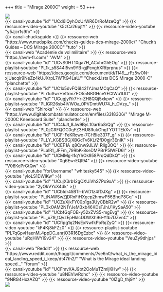 +++
title = "Mirage 2000C"
weight = 53
+++

<img src=/apprentissage/m2k_soleil.png class=decoration />

<div class="contenu"> <!-- le hangar de Sklang //-->
{{< canal-youtube "id" "UCd6iQyhOcUrWR6DrRoMzeQg" >}}
{{< ressource-video-youtube "k5zCa26pjtY" >}}
{{< ressource-video-youtube "y5Jjcr1s9fo" >}}
</div>

<div class="contenu"> <!-- Chuck's guide //-->
{{< canal-chucksguide >}}
{{< ressource-web "https://www.mudspike.com/chucks-guides-dcs-mirage-2000c/" "Chuck’s Guides – DCS Mirage 2000C" "tuto" >}}
</div>

<div class="contenu de_qualite"> <!-- AVM //-->
{{< canal-web "Académie de vol militaire" >}}
{{< ressource-web "https://avm-fr.com/" "AVM" >}}
</div>

<div class="contenu de_qualite"> <!-- Dilixo //-->
{{< canal-youtube "id" "UCvS0HT1Xga7H_ACuhrGhEOg" >}}
{{< ressource-playlist-youtube "PL1k_s5S44l5vn9YB-gjPcvghXRfprpnus" >}}
{{< ressource-web "https://docs.google.com/document/d/1149__rFz5wON-xjUacqir9NeZz4kUJXrpL7WTtG4LaU/" "CheckLists DCS Mirage 2000-C" "planchette" >}}
</div>

<div class="contenu de_qualite"> <!-- Photun //-->
{{< canal-youtube "id" "UC1x5dvFQ6l421YJmaMCqCaQ" >}}
{{< ressource-playlist-youtube "PLr1uSwrHettrmZEO55NBGHceYEClWu1UO" >}}
</div>

<div class="contenu de_qualite"> <!-- Groupement de Chasse 22 //-->
{{< canal-youtube "id" "UCugjylYr7Hr-ZH8QQj5xkpw" >}}
{{< ressource-playlist-youtube "PLIGR26sb4iVWOa_0PVDmtWU74_h_OVzy_" >}}
</div>

<div class="contenu">
{{< canal-web "Shiroka" >}}
{{< ressource-web "https://www.digitalcombatsimulator.com/en/files/3318306/" "Mirage M-2000C Kneeboard Suite" "planchette" >}}
</div>

<div class="contenu"> <!-- Ian Christie //-->
{{< canal-youtube "id" "UC4kJt_8Jw9ByL10ar6b8rQg" >}}
{{< ressource-playlist-youtube "PL0jjGRFQGC0qFZ3HU8RukGhgTYOTTEkXv" >}}
</div>

<div class="contenu"> <!-- Deephack //-->
{{< canal-youtube "id" "UCF-FeKRcwo-7CH5ie337F_g" >}}
{{< ressource-playlist-youtube "PLLY_KGBSBGjXBGcTv6KLfZfD0gjr3EnIK" >}}
</div>

<div class="contenu"> <!-- Association VEAF //-->
{{< canal-youtube "id" "UCEF1A_q8Cnw9JLW_Rlig3OQ" >}}
{{< ressource-playlist-youtube "PLalR1_JFFm_79RbK-8seDMPBrP5IWFD6l" >}}
</div>

<div class="contenu"> <!-- Marco JTFF //-->
{{< canal-youtube "id" "UCMMg-l1qYhOk958PrqQdDkQ" >}}
{{< ressource-video-youtube "0g6EwrEQl94" >}}
{{< ressource-video-youtube "V08KdPrGtQw" >}}
</div>

<div class="contenu"> <!-- 131th Death Vipers //-->
{{< canal-youtube "forUsername" "whitesky545" >}}
{{< ressource-video-youtube "yloLS1DWlKw" >}}
</div>

<div class="contenu"> <!-- Wolf5 //-->
{{< canal-youtube "id" "UCujX3rb12gOXUiVhS7Po9xA" >}}
{{< ressource-video-youtube "2yOkVYcX4dk" >}}
</div>

<div class="contenu"> <!-- LESCARGO //-->
{{< canal-youtube "id" "UCbIdr45BTr-bViD1z4fDJXg" >}}
{{< ressource-playlist-youtube "PLtNAWSwZjDRnFiHXgcp2hmwP56BhqP8Gq" >}}
</div>

<div class="contenu"> <!-- Grim Reapers //-->
{{< canal-youtube "id" "UCZuXjkFY00p1ga3UyCBbR2w" >}}
{{< ressource-playlist-youtube "PL3kOAM2N1YJeM3xb46KDsTJhU1KySaA50" >}}
</div>

<div class="contenu"> <!-- Commander Steinsch //-->
{{< canal-youtube "id" "UCbfGqFOB-y52xZVS5-mgEvg" >}}
{{< ressource-playlist-youtube "PL_uZ9_tQvzEpHklcDDWXh96-Yfb7DZvnC" >}}
</div>

<div class="contenu"> <!-- TheSkyline35 //-->
{{< canal-youtube "id" "UCfipg1q2NsExNwfkPoRqZyQ" >}}
{{< ressource-video-youtube "kF4Kj8kFZz0" >}}
{{< ressource-playlist-youtube "PL7qGpvHaenM_4ppDC_anrjO3R16DgEzbc" >}}
{{< ressource-video-youtube "uRqHWYI9v24" >}}
{{< ressource-video-youtube "VeuZy9dhjps" >}}
</div>

<div class="contenu"> <!-- Reddit //-->
{{< canal-web "Reddit" >}}
{{< ressource-web "https://www.reddit.com/r/hoggit/comments/7se6n0/what_is_the_mirage_ideal_landing_speed_i_keep/dt47th2/" "What is the Mirage ideal landing speed..." "forum" >}}
</div>

<div class="contenu"> <!-- n8d0g //-->
{{< canal-youtube "id" "UCFmvXAJ9bt2OoMuTZmIjKHw" >}}
{{< ressource-video-youtube "u8NEh1wRqhc" >}}
{{< ressource-video-youtube "9NRG4HxzAZQ" >}}
{{< ressource-video-youtube "0lZgD_thj9Y" >}}
</div>

<img src=/apprentissage/m2k_pc.png class=decoration />


